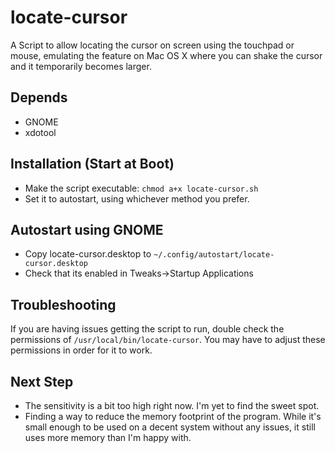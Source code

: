 # locate-cursor
A Script to allow locating the cursor on screen using the touchpad or mouse, emulating the feature on Mac OS X where you can shake the cursor and it temporarily becomes larger.


## Depends
* GNOME
* xdotool

## Installation (Start at Boot)
* Make the script executable:
`chmod a+x locate-cursor.sh`
*  Set it to autostart, using whichever method you prefer.

## Autostart using GNOME
* Copy locate-cursor.desktop to `~/.config/autostart/locate-cursor.desktop`
* Check that its enabled in Tweaks->Startup Applications

## Troubleshooting
If you are having issues getting the script to run, double check the permissions of `/usr/local/bin/locate-cursor`. You may have to adjust these permissions in order for it to work.

## Next Step
* The sensitivity is a bit too high right now. I'm yet to find the sweet spot.
* Finding a way to reduce the memory footprint of the program. While it's small enough to be used on a decent system without any issues, it still uses more memory than I'm happy with.
